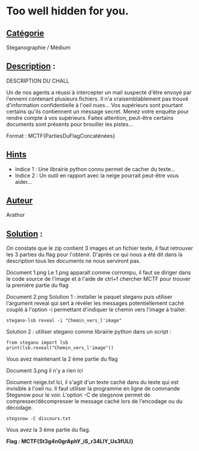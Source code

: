 # **Too well hidden for you**.
## <u>**Catégorie**</u>

Steganographie / Médium

## <u>**Description**</u> :


DESCRIPTION DU CHALL

Un de nos agents a réussi à intercepter un mail suspecté d'être envoyé par l'ennemi contenant plusieurs fichiers. Il n'a vraisemblablement pas trouvé d'information confidentielle à l'oeil nues... Vos supérieurs sont pourtant certains qu'ils contiennent un message secret. 
Menez votre enquête pour rendre compte à vos supérieurs. Faites attention, peut-être certains documents sont présents pour brouiller les pistes...


Format : MCTF{PartiesDuFlagConcaténées}


## <u>Hints</u> 

- Indice 1 : Une librairie python connu permet de cacher du texte...
- Indice 2 : Un outil en rapport avec la neige pourrait peut-être vous aider...

## <u>Auteur</u> 

Arathor

## <u>Solution</u> :

On constate que le zip contient 3 images et un fichier texte, il faut retrouver les 3 parties du flag pour l'obtenir. D'après ce qui nous a été dit dans la description tous les documents ne nous serviront pas. 


Document 1.png
Le 1.png apparaît comme corrompu, il faut se diriger dans le code source de l'image et à l'aide de ctrl+f chercher MCTF pour trouver la première partie du flag


Document 2.png
Solution 1 : installer le paquet stegano puis utiliser l'argument reveal qui sert à révéler les messages potentiellement caché couplé à l'option -i permettant d'indiquer le chemin vers l'image à traiter.

    stegano-lsb reveal -i "Chemin_vers_l'image"

Solution 2 : utiliser stegano comme librairie python dans un script :

    from stegano import lsb
    print(lsb.reveal("Chemin_vers_l'image"))

Vous avez maintenant la 2 ème partie du flag

Document 3.png
il n'y a rien ici 

Document neige.txt
Ici, il s'agit d'un texte caché dans du texte qui est invisible à l'oeil nu. Il faut utiliser la programme en ligne de commande Stegsnow pour le voir.
L'option -C de stegsnow permet de compresser/décompresser le message caché lors de l'encodage ou du décodage. 

    stegsnow -C discours.txt

Vous avez la 3 ème partie du flag.

**Flag : MCTF{St3g4n0grAphY_iS_r34LlY_Us3fULl}**